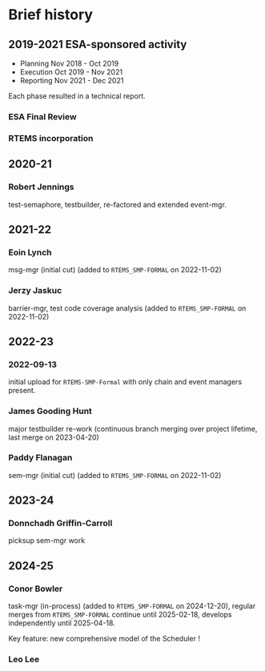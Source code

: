 # Brief history

## 2019-2021  ESA-sponsored activity

* Planning  Nov 2018 - Oct 2019
* Execution Oct 2019 - Nov 2021
* Reporting Nov 2021 - Dec 2021

Each phase resulted in a technical report.

### ESA Final Review

### RTEMS incorporation

## 2020-21

### Robert Jennings 

test-semaphore, testbuilder, re-factored and extended event-mgr.

## 2021-22

### Eoin Lynch 

msg-mgr (initial cut) (added to `RTEMS_SMP-FORMAL` on 2022-11-02)

### Jerzy Jaskuc

barrier-mgr, test code coverage analysis (added to `RTEMS_SMP-FORMAL` on 2022-11-02)

## 2022-23

### 2022-09-13 

initial upload for `RTEMS-SMP-Formal` with only chain and event managers present.

### James Gooding Hunt

major testbuilder re-work (continuous branch merging over project lifetime, last merge on 2023-04-20)

### Paddy Flanagan

sem-mgr (initial cut)  (added to `RTEMS_SMP-FORMAL` on 2022-11-02)

## 2023-24

### Donnchadh Griffin-Carroll

picksup sem-mgr work

## 2024-25

### Conor Bowler

task-mgr (in-process) (added to `RTEMS_SMP-FORMAL` on 2024-12-20),
regular merges from `RTEMS_SMP-FORMAL`  continue until 2025-02-18,
develops independently until 2025-04-18.

Key feature: new comprehensive model of the Scheduler !

### Leo Lee